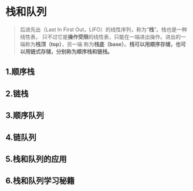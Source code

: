 # 栈和队列

> 后进先出（Last In First Out，LIFO）的线性序列，称为“**栈**”。栈也是一种线性表， 只不过它是**操作受限**的线性表，只能在一端进出操作。进出的一端称为**栈顶（top）**，另一端 称为**栈底（base）**。**栈可以用顺序存储，也可以用链式存储，分别称为顺序栈和链栈。**

## 1.顺序栈

## 2.链栈

## 3.顺序队列

## 4.链队列

## 5.栈和队列的应用

## 6.栈和队列学习秘籍



